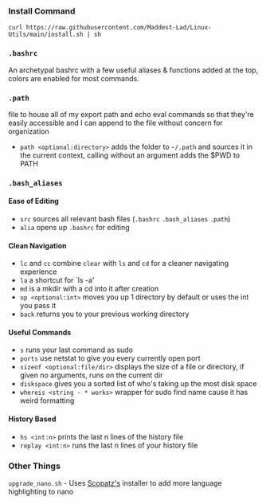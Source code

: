 ### Install Command
`curl https://raw.githubusercontent.com/Maddest-Lad/Linux-Utils/main/install.sh | sh`

### `.bashrc`
An archetypal bashrc with a few useful aliases & functions added at the top, colors are enabled for most commands.

### `.path`
file to house all of my export path and echo eval commands so that they're easily accessible and I can append to the file without concern for organization
- `path <optional:directory>` adds the folder to `~/.path` and sources it in the current context, calling without an argument adds the $PWD to PATH

### `.bash_aliases`

#### Ease of Editing
- `src` sources all relevant bash files (`.bashrc` `.bash_aliases` `.path`)
- `alia` opens up `.bashrc` for editing 

#### Clean Navigation
- `lc` and `cc` combine `clear` with `ls` and `cd` for a cleaner navigating experience
- `la` a shortcut for `ls -a'
- `md` is a mkdir with a cd into it after creation
- `up <optional:int>` moves you up 1 directory by default or uses the int you pass it
- `back` returns you to your previous working directory

#### Useful Commands
- `s` runs your last command as sudo
- `ports` use netstat to give you every currently open port 
- `sizeof <optional:file/dir>` displays the size of a file or directory, if given no arguments, runs on the current dir
- `diskspace` gives you a sorted list of who's taking up the most disk space
- `whereis <string - * works>` wrapper for sudo find name cause it has weird formatting 

#### History Based
- `hs <int:n>` prints the last n lines of the history file
- `replay <int:n>` runs the last n lines of your history file

### Other Things
`upgrade_nano.sh` - Uses [Scopatz's](https://github.com/scopatz/nanorc) installer to add more language highlighting to nano
